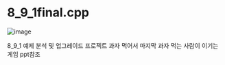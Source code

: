 # 8_9_1final.cpp
![image](https://github.com/user-attachments/assets/b7295133-1c9d-43fc-921a-d07f82d8d0ef)

8_9_1 예제 분석 및 업그레이드 프로젝트
과자 먹어서 마지막 과자 먹는 사람이 이기는 게임
ppt참조
